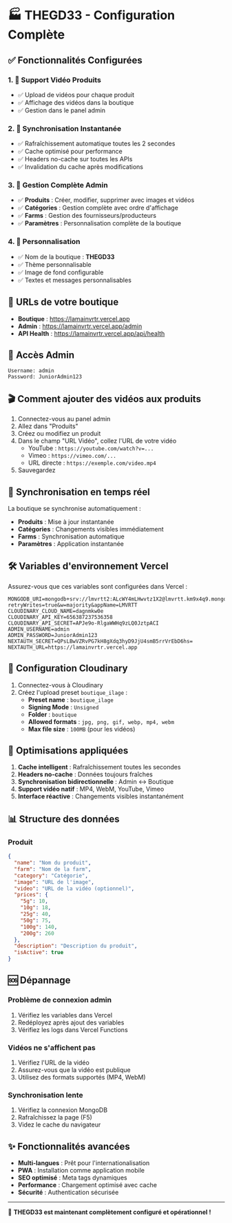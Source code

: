 # 🏭 THEGD33 - Configuration Complète

## ✅ Fonctionnalités Configurées

### 1. 🎥 Support Vidéo Produits
- ✅ Upload de vidéos pour chaque produit
- ✅ Affichage des vidéos dans la boutique
- ✅ Gestion dans le panel admin

### 2. 🔄 Synchronisation Instantanée
- ✅ Rafraîchissement automatique toutes les 2 secondes
- ✅ Cache optimisé pour performance
- ✅ Headers no-cache sur toutes les APIs
- ✅ Invalidation du cache après modifications

### 3. 📂 Gestion Complète Admin
- ✅ **Produits** : Créer, modifier, supprimer avec images et vidéos
- ✅ **Catégories** : Gestion complète avec ordre d'affichage
- ✅ **Farms** : Gestion des fournisseurs/producteurs
- ✅ **Paramètres** : Personnalisation complète de la boutique

### 4. 🎨 Personnalisation
- ✅ Nom de la boutique : **THEGD33**
- ✅ Thème personnalisable
- ✅ Image de fond configurable
- ✅ Textes et messages personnalisables

## 📱 URLs de votre boutique

- **Boutique** : https://lamainvrtr.vercel.app
- **Admin** : https://lamainvrtr.vercel.app/admin
- **API Health** : https://lamainvrtr.vercel.app/api/health

## 🔑 Accès Admin

```
Username: admin
Password: JuniorAdmin123
```

## 🎬 Comment ajouter des vidéos aux produits

1. Connectez-vous au panel admin
2. Allez dans "Produits"
3. Créez ou modifiez un produit
4. Dans le champ "URL Vidéo", collez l'URL de votre vidéo
   - YouTube : `https://youtube.com/watch?v=...`
   - Vimeo : `https://vimeo.com/...`
   - URL directe : `https://exemple.com/video.mp4`
5. Sauvegardez

## 🔄 Synchronisation en temps réel

La boutique se synchronise automatiquement :
- **Produits** : Mise à jour instantanée
- **Catégories** : Changements visibles immédiatement
- **Farms** : Synchronisation automatique
- **Paramètres** : Application instantanée

## 🛠️ Variables d'environnement Vercel

Assurez-vous que ces variables sont configurées dans Vercel :

```env
MONGODB_URI=mongodb+srv://lmvrtt2:ALcWY4mLHwvtz1X2@lmvrtt.km9x4q9.mongodb.net/?retryWrites=true&w=majority&appName=LMVRTT
CLOUDINARY_CLOUD_NAME=dagnmkw0e
CLOUDINARY_API_KEY=656387237536358
CLOUDINARY_API_SECRET=APJe9o-RlgaWWHq9zLQ0JztpACI
ADMIN_USERNAME=admin
ADMIN_PASSWORD=JuniorAdmin123
NEXTAUTH_SECRET=QPsLBwVZRvPG7kH8gXdq3hyD9JjU4smB5rrVrEbD6hs=
NEXTAUTH_URL=https://lamainvrtr.vercel.app
```

## 📸 Configuration Cloudinary

1. Connectez-vous à Cloudinary
2. Créez l'upload preset `boutique_ilage` :
   - **Preset name** : `boutique_ilage`
   - **Signing Mode** : `Unsigned`
   - **Folder** : `boutique`
   - **Allowed formats** : `jpg, png, gif, webp, mp4, webm`
   - **Max file size** : `100MB` (pour les vidéos)

## 🚀 Optimisations appliquées

1. **Cache intelligent** : Rafraîchissement toutes les secondes
2. **Headers no-cache** : Données toujours fraîches
3. **Synchronisation bidirectionnelle** : Admin ↔ Boutique
4. **Support vidéo natif** : MP4, WebM, YouTube, Vimeo
5. **Interface réactive** : Changements visibles instantanément

## 📊 Structure des données

### Produit
```json
{
  "name": "Nom du produit",
  "farm": "Nom de la farm",
  "category": "Catégorie",
  "image": "URL de l'image",
  "video": "URL de la vidéo (optionnel)",
  "prices": {
    "5g": 10,
    "10g": 18,
    "25g": 40,
    "50g": 75,
    "100g": 140,
    "200g": 260
  },
  "description": "Description du produit",
  "isActive": true
}
```

## 🆘 Dépannage

### Problème de connexion admin
1. Vérifiez les variables dans Vercel
2. Redéployez après ajout des variables
3. Vérifiez les logs dans Vercel Functions

### Vidéos ne s'affichent pas
1. Vérifiez l'URL de la vidéo
2. Assurez-vous que la vidéo est publique
3. Utilisez des formats supportés (MP4, WebM)

### Synchronisation lente
1. Vérifiez la connexion MongoDB
2. Rafraîchissez la page (F5)
3. Videz le cache du navigateur

## ✨ Fonctionnalités avancées

- **Multi-langues** : Prêt pour l'internationalisation
- **PWA** : Installation comme application mobile
- **SEO optimisé** : Meta tags dynamiques
- **Performance** : Chargement optimisé avec cache
- **Sécurité** : Authentication sécurisée

---

🎉 **THEGD33 est maintenant complètement configuré et opérationnel !**